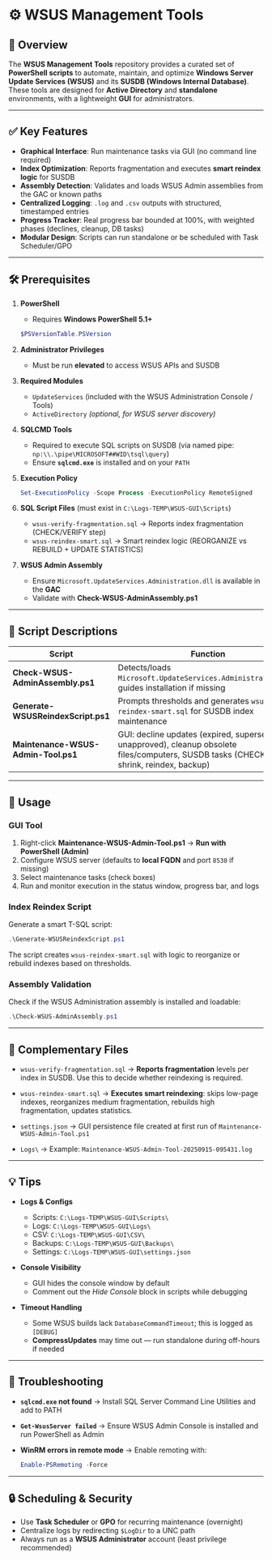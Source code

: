 # ⚙️ WSUS Management Tools

## 📝 Overview
The **WSUS Management Tools** repository provides a curated set of **PowerShell scripts** to automate, maintain, and optimize **Windows Server Update Services (WSUS)** and its **SUSDB (Windows Internal Database)**.  
These tools are designed for **Active Directory** and **standalone** environments, with a lightweight **GUI** for administrators.

---

## ✅ Key Features
- **Graphical Interface**: Run maintenance tasks via GUI (no command line required)  
- **Index Optimization**: Reports fragmentation and executes **smart reindex logic** for SUSDB  
- **Assembly Detection**: Validates and loads WSUS Admin assemblies from the GAC or known paths  
- **Centralized Logging**: `.log` and `.csv` outputs with structured, timestamped entries  
- **Progress Tracker**: Real progress bar bounded at 100%, with weighted phases (declines, cleanup, DB tasks)  
- **Modular Design**: Scripts can run standalone or be scheduled with Task Scheduler/GPO  

---

## 🛠️ Prerequisites

1. **PowerShell**  
   - Requires **Windows PowerShell 5.1+**  
   ```powershell
   $PSVersionTable.PSVersion
   ````

2. **Administrator Privileges**

   * Must be run **elevated** to access WSUS APIs and SUSDB

3. **Required Modules**

   * `UpdateServices` (included with the WSUS Administration Console / Tools)
   * `ActiveDirectory` *(optional, for WSUS server discovery)*

4. **SQLCMD Tools**

   * Required to execute SQL scripts on SUSDB (via named pipe: `np:\\.\pipe\MICROSOFT##WID\tsql\query`)
   * Ensure **`sqlcmd.exe`** is installed and on your `PATH`

5. **Execution Policy**

   ```powershell
   Set-ExecutionPolicy -Scope Process -ExecutionPolicy RemoteSigned
   ```

6. **SQL Script Files** (must exist in `C:\Logs-TEMP\WSUS-GUI\Scripts`)

   * `wsus-verify-fragmentation.sql` → Reports index fragmentation (CHECK/VERIFY step)
   * `wsus-reindex-smart.sql` → Smart reindex logic (REORGANIZE vs REBUILD + UPDATE STATISTICS)

7. **WSUS Admin Assembly**

   * Ensure `Microsoft.UpdateServices.Administration.dll` is available in the **GAC**
   * Validate with **Check-WSUS-AdminAssembly.ps1**

---

## 📜 Script Descriptions

| Script                              | Function                                                                                                                                 |
| ----------------------------------- | ---------------------------------------------------------------------------------------------------------------------------------------- |
| **Check-WSUS-AdminAssembly.ps1**    | Detects/loads `Microsoft.UpdateServices.Administration.dll`; guides installation if missing                                              |
| **Generate-WSUSReindexScript.ps1**  | Prompts thresholds and generates `wsus-reindex-smart.sql` for SUSDB index maintenance                                                    |
| **Maintenance-WSUS-Admin-Tool.ps1** | GUI: decline updates (expired, superseded, unapproved), cleanup obsolete files/computers, SUSDB tasks (CHECKDB, shrink, reindex, backup) |

---

## 🚀 Usage

### GUI Tool

1. Right-click **Maintenance-WSUS-Admin-Tool.ps1** → **Run with PowerShell (Admin)**
2. Configure WSUS server (defaults to **local FQDN** and port `8530` if missing)
3. Select maintenance tasks (check boxes)
4. Run and monitor execution in the status window, progress bar, and logs

### Index Reindex Script

Generate a smart T-SQL script:

```powershell
.\Generate-WSUSReindexScript.ps1
```

The script creates `wsus-reindex-smart.sql` with logic to reorganize or rebuild indexes based on thresholds.

### Assembly Validation

Check if the WSUS Administration assembly is installed and loadable:

```powershell
.\Check-WSUS-AdminAssembly.ps1
```

---

## 📁 Complementary Files

* `wsus-verify-fragmentation.sql`
  → **Reports fragmentation** levels per index in SUSDB. Use this to decide whether reindexing is required.

* `wsus-reindex-smart.sql`
  → **Executes smart reindexing**: skips low-page indexes, reorganizes medium fragmentation, rebuilds high fragmentation, updates statistics.

* `settings.json`
  → GUI persistence file created at first run of `Maintenance-WSUS-Admin-Tool.ps1`

* `Logs\`
  → Example: `Maintenance-WSUS-Admin-Tool-20250915-095431.log`

---

## 💡 Tips

* **Logs & Configs**

  * Scripts: `C:\Logs-TEMP\WSUS-GUI\Scripts\`
  * Logs: `C:\Logs-TEMP\WSUS-GUI\Logs\`
  * CSV: `C:\Logs-TEMP\WSUS-GUI\CSV\`
  * Backups: `C:\Logs-TEMP\WSUS-GUI\Backups\`
  * Settings: `C:\Logs-TEMP\WSUS-GUI\settings.json`

* **Console Visibility**

  * GUI hides the console window by default
  * Comment out the *Hide Console* block in scripts while debugging

* **Timeout Handling**

  * Some WSUS builds lack `DatabaseCommandTimeout`; this is logged as `[DEBUG]`
  * **CompressUpdates** may time out — run standalone during off-hours if needed

---

## 🧰 Troubleshooting

* **`sqlcmd.exe` not found** → Install SQL Server Command Line Utilities and add to PATH
* **`Get-WsusServer failed`** → Ensure WSUS Admin Console is installed and run PowerShell as Admin
* **WinRM errors in remote mode** → Enable remoting with:

  ```powershell
  Enable-PSRemoting -Force
  ```

---

## 🔒 Scheduling & Security

* Use **Task Scheduler** or **GPO** for recurring maintenance (overnight)
* Centralize logs by redirecting `$LogDir` to a UNC path
* Always run as a **WSUS Administrator** account (least privilege recommended)
